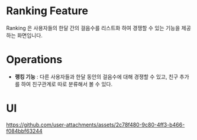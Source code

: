 # Ranking Feature

Ranking 은 사용자들의 한달 간의 걸음수를 리스트화 하여 경쟁할 수 있는 기능을 제공하는 화면입니다.

# Operations

- **랭킹 기능** : 다른 사용자들과 한달 동안의 걸음수에 대해 경쟁할 수 있고, 친구 추가를 하여 친구관계로 따로 분류해서 볼 수 있다.

# UI

https://github.com/user-attachments/assets/2c78f480-9c80-4ff3-b466-f084bbf63244
